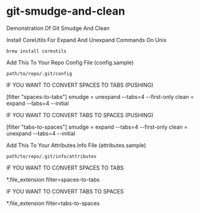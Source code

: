 git-smudge-and-clean
====================

Demonstration Of Git Smudge And Clean

Install CoreUtils For Expand And Unexpand Commands On Unix

`brew install coreutils`

Add This To Your Repo Config File (config.sample)

`path/to/repo/.git/config`

IF YOU WANT TO CONVERT SPACES TO TABS (PUSHING)

[filter "spaces-to-tabs"]
	smudge = unexpand --tabs=4 --first-only
	clean = expand --tabs=4 --initial

IF YOU WANT TO CONVERT TABS TO SPACES (PUSHING)

[filter "tabs-to-spaces"]
	smudge = expand --tabs=4 --first-only
	clean = unexpand --tabs=4 --initial

Add This To Your Attributes Info File (attributes.sample)

`path/to/repo/.git/info/attributes`

IF YOU WANT TO CONVERT SPACES TO TABS

*.file_extension filter=spaces-to-tabs

IF YOU WANT TO CONVERT TABS TO SPACES

*.file_extension filter=tabs-to-spaces

